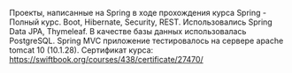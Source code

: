 Проекты, написанные на Spring в ходе прохождения курса Spring - Полный курс. Boot, Hibernate, Security, REST.
Использовались Spring Data JPA, Thymeleaf.
В качестве базы данных использовалась PostgreSQL.
Spring MVC приложение тестировалось на сервере  apache tomcat 10 (10.1.28).
Сертификат курса: https://swiftbook.org/courses/438/certificate/27470/

